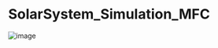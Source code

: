 # SolarSystem_Simulation_MFC
![image](https://github.com/user-attachments/assets/c9178940-14a6-49b8-99a8-b70b7e4007e7)
